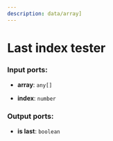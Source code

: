 ```yaml
---
description: data/array]
---
```


# Last index tester

### Input ports:

* __array__: `any[]`


* __index__: `number`

### Output ports:

* __is last__: `boolean`

